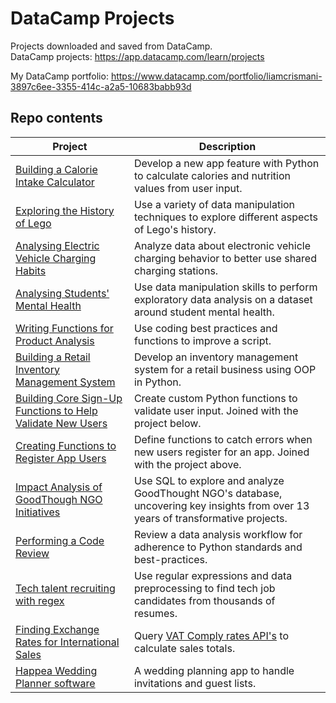 # DataCamp Projects 

Projects downloaded and saved from DataCamp.  
DataCamp projects: https://app.datacamp.com/learn/projects  

My DataCamp portfolio: https://www.datacamp.com/portfolio/liamcrismani-3897c6ee-3355-414c-a2a5-10683babb93d  

## Repo contents

|Project|Description|
|----|----|
|[Building a Calorie Intake Calculator](/calorie-calculator)|Develop a new app feature with Python to calculate calories and nutrition values from user input.|
|[Exploring the History of Lego](/lego-set-history)| Use a variety of data manipulation techniques to explore different aspects of Lego's history.|
|[Analysing Electric Vehicle Charging Habits](/ev-charging-habits)|Analyze data about electronic vehicle charging behavior to better use shared charging stations.|
|[Analysing Students' Mental Health](/students-mental-health)|Use data manipulation skills to perform exploratory data analysis on a dataset around student mental health.|
|[Writing Functions for Product Analysis](/functions-for-product-analysis)|Use coding best practices and functions to improve a script.|
|[Building a Retail Inventory Management System](/retail-inventory)|Develop an inventory management system for a retail business using OOP in Python.|
|[Building Core Sign-Up Functions to Help Validate New Users](/register-app-users)|Create custom Python functions to validate user input. Joined with the project below.|
|[Creating Functions to Register App Users](/register-app-users)|Define functions to catch errors when new users register for an app. Joined with the project above.|
|[Impact Analysis of GoodThough NGO Initiatives](/goodthought-impact-analysis)|Use SQL to explore and analyze GoodThought NGO's database, uncovering key insights from over 13 years of transformative projects.|
|[Performing a Code Review](/code-review)| Review a data analysis workflow for adherence to Python standards and best-practices.|
|[Tech talent recruiting with regex](/tech-talent-recruiting)| Use regular expressions and data preprocessing to find tech job candidates from thousands of resumes.|
|[Finding Exchange Rates for International Sales](/exchange-rates/)| Query [VAT Comply rates API's](https://www.vatcomply.com/documentation#rates) to calculate sales totals.|
|[Happea Wedding Planner software](/happea)|A wedding planning app to handle invitations and guest lists.|